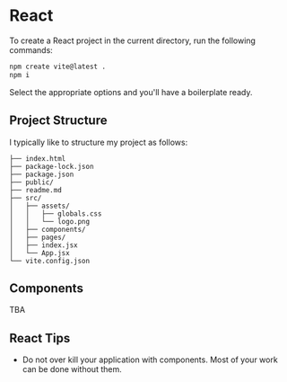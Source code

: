 # React

To create a React project in the current directory, run the following commands:

```bash
npm create vite@latest .
npm i
```

Select the appropriate options and you'll have a boilerplate ready.

## Project Structure

I typically like to structure my project as follows:

    ├── index.html
    ├── package-lock.json
    ├── package.json
    ├── public/
    ├── readme.md
    ├── src/
    │   ├── assets/
    │   │   ├── globals.css
    │   │   └── logo.png
    │   ├── components/
    │   ├── pages/
    │   ├── index.jsx
    │   └── App.jsx
    └── vite.config.json

## Components
TBA

## React Tips

* Do not over kill your application with components. Most of your work can be done without them.

